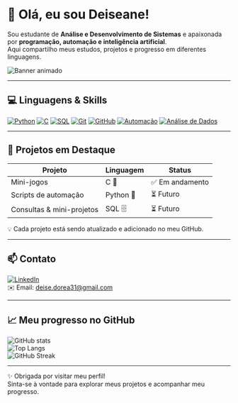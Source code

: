 # 👋 Olá, eu sou Deiseane!

Sou estudante de **Análise e Desenvolvimento de Sistemas** e apaixonada por **programação, automação e inteligência artificial**.  
Aqui compartilho meus estudos, projetos e progresso em diferentes linguagens.

![Banner animado](assets/banner.gif)

---

## 💻 Linguagens & Skills

[![Python](https://img.shields.io/badge/Python-3776AB?style=for-the-badge&logo=python&logoColor=white)]()
[![C](https://img.shields.io/badge/C-00599C?style=for-the-badge&logo=c&logoColor=white)]()
[![SQL](https://img.shields.io/badge/SQL-4479A1?style=for-the-badge&logo=Microsoft-SQL-Server&logoColor=white)]()
[![Git](https://img.shields.io/badge/Git-F05032?style=for-the-badge&logo=git&logoColor=white)]()
[![GitHub](https://img.shields.io/badge/GitHub-181717?style=for-the-badge&logo=github&logoColor=white)]()
[![Automação](https://img.shields.io/badge/Automação-00BFFF?style=for-the-badge)]()
[![Análise de Dados](https://img.shields.io/badge/Análise%20de%20Dados-FF69B4?style=for-the-badge)]()

---

## 🚀 Projetos em Destaque

| Projeto | Linguagem | Status |
|---------|-----------|--------|
| Mini-jogos | C 📘 | ✅ Em andamento |
| Scripts de automação | Python 🐍 | ⏳ Futuro |
| Consultas & mini-projetos | SQL 🗄️ | ⏳ Futuro |

💡 Cada projeto está sendo atualizado e adicionado no meu GitHub.

---

## 📫 Contato

[![LinkedIn](https://img.shields.io/badge/LinkedIn-0077B5?style=for-the-badge&logo=linkedin&logoColor=white)](https://www.linkedin.com/in/deiseanedorea31)  
✉️ Email: deise.dorea31@gmail.com  

---

## 📈 Meu progresso no GitHub

![GitHub stats](https://github-readme-stats.vercel.app/api?username=deisedorea31&show_icons=true&theme=radical)  
![Top Langs](https://github-readme-stats.vercel.app/api/top-langs/?username=deisedorea31&layout=compact&theme=radical)  
![GitHub Streak](https://github-readme-streak-stats.herokuapp.com/?user=deisedorea31&theme=radical)

---

✨ Obrigada por visitar meu perfil!  
Sinta-se à vontade para explorar meus projetos e acompanhar meu progresso.

